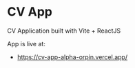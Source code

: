 # CV App

CV Application built with Vite + ReactJS

App is live at:

- https://cv-app-alpha-orpin.vercel.app/
